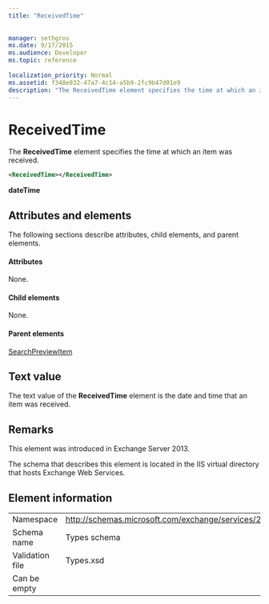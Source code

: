 ```yaml
---
title: "ReceivedTime"
 
 
manager: sethgros
ms.date: 9/17/2015
ms.audience: Developer
ms.topic: reference
 
localization_priority: Normal
ms.assetid: f348e832-47a7-4c14-a5b9-2fc9b47d01e9
description: "The ReceivedTime element specifies the time at which an item was received."
---
```


# ReceivedTime

The **ReceivedTime** element specifies the time at which an item was received. 
  
```XML
<ReceivedTime></ReceivedTime>
```

 **dateTime**
## Attributes and elements

The following sections describe attributes, child elements, and parent elements.
  
#### Attributes

None.
  
#### Child elements

None.
  
#### Parent elements

[SearchPreviewItem](searchpreviewitem.md)
  
## Text value

The text value of the **ReceivedTime** element is the date and time that an item was received. 
  
## Remarks

This element was introduced in Exchange Server 2013.
  
The schema that describes this element is located in the IIS virtual directory that hosts Exchange Web Services.
  
## Element information

|||
|:-----|:-----|
|Namespace  <br/> |http://schemas.microsoft.com/exchange/services/2006/types  <br/> |
|Schema name  <br/> |Types schema  <br/> |
|Validation file  <br/> |Types.xsd  <br/> |
|Can be empty  <br/> ||
   

